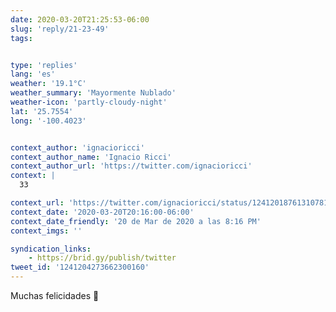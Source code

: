 ```yaml
---
date: 2020-03-20T21:25:53-06:00
slug: 'reply/21-23-49'
tags:


type: 'replies'
lang: 'es'
weather: '19.1°C'
weather_summary: 'Mayormente Nublado'
weather-icon: 'partly-cloudy-night'
lat: '25.7554'
long: '-100.4023'


context_author: 'ignacioricci'
context_author_name: 'Ignacio Ricci'
context_author_url: 'https://twitter.com/ignacioricci'
context: |
  33‪

context_url: 'https://twitter.com/ignacioricci/status/1241201876131078144?s=12'
context_date: '2020-03-20T20:16:00-06:00'
context_date_friendly: '20 de Mar de 2020 a las 8:16 PM'
context_imgs: ''

syndication_links:
    - https://brid.gy/publish/twitter
tweet_id: '1241204273662300160'
---
```

Muchas felicidades 🎉 